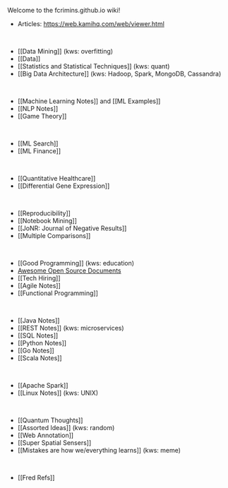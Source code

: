 Welcome to the fcrimins.github.io wiki!

- Articles: https://web.kamihq.com/web/viewer.html
<br>

- [[Data Mining]] (kws: overfitting)
- [[Data]]
- [[Statistics and Statistical Techniques]] (kws: quant)
- [[Big Data Architecture]] (kws: Hadoop, Spark, MongoDB, Cassandra)
<br>

- [[Machine Learning Notes]] and [[ML Examples]]
- [[NLP Notes]]
- [[Game Theory]]
<br>

- [[ML Search]]
- [[ML Finance]]
<br>

- [[Quantitative Healthcare]]
- [[Differential Gene Expression]]
<br>

- [[Reproducibility]]
- [[Notebook Mining]]
- [[JoNR: Journal of Negative Results]]
- [[Multiple Comparisons]]
<br>

- [[Good Programming]] (kws: education)
- [Awesome Open Source Documents](https://github.com/nacyot/awesome-opensource-documents)
- [[Tech Hiring]]
- [[Agile Notes]]
- [[Functional Programming]]
<br>

- [[Java Notes]]
- [[REST Notes]] (kws: microservices)
- [[SQL Notes]]
- [[Python Notes]]
- [[Go Notes]]
- [[Scala Notes]]
<br>

- [[Apache Spark]]
- [[Linux Notes]] (kws: UNIX)
<br>

- [[Quantum Thoughts]]
- [[Assorted Ideas]] (kws: random)
- [[Web Annotation]]
- [[Super Spatial Sensers]]
- [[Mistakes are how we/everything learns]] (kws: meme)
<br>

- [[Fred Refs]]